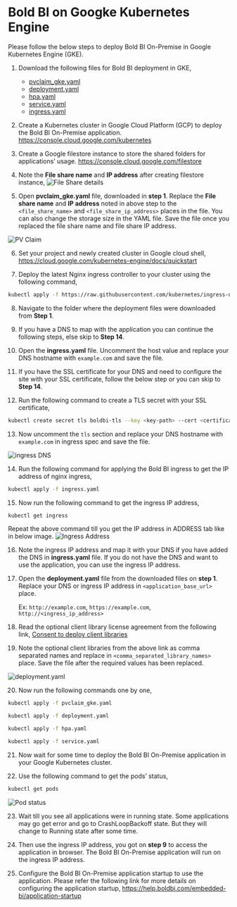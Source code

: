# Bold BI on Googke Kubernetes Engine
Please follow the below steps to deploy Bold BI On-Premise in Google Kubernetes Engine (GKE).

1. Download the following files for Bold BI deployment in GKE,

    * [pvclaim_gke.yaml](../deploy/pvclaim_gke.yaml)
    * [deployment.yaml](../deploy/deployment.yaml)
    * [hpa.yaml](../deploy/hpa.yaml)
    * [service.yaml](../deploy/service.yaml)
    * [ingress.yaml](../deploy/ingress.yaml)

2. Create a Kubernetes cluster in Google Cloud Platform (GCP) to deploy the Bold BI On-Premise application.
https://console.cloud.google.com/kubernetes 

3. Create a Google filestore instance to store the shared folders for applications’ usage.
https://console.cloud.google.com/filestore 

4. Note the **File share name** and **IP address** after creating filestore instance,
![File Share details](images/gke_file_share_details.png)

5. Open **pvclaim_gke.yaml** file, downloaded in **step 1**. Replace the **File share name** and **IP address** noted in above step to the `<file_share_name>` and `<file_share_ip_address>` places in the file. You can also change the storage size in the YAML file. Save the file once you replaced the file share name and file share IP address.

![PV Claim](images/gke_pvclaim.png)

6. Set your project and newly created cluster in Google cloud shell,
https://cloud.google.com/kubernetes-engine/docs/quickstart 

7. Deploy the latest Nginx ingress controller to your cluster using the following command,

```sh
kubectl apply -f https://raw.githubusercontent.com/kubernetes/ingress-nginx/controller-v0.41.2/deploy/static/provider/cloud/deploy.yaml
```

8. Navigate to the folder where the deployment files were downloaded from **Step 1**.

9. If you have a DNS to map with the application you can continue the following steps, else skip to **Step 14**. 

10. Open the **ingress.yaml** file. Uncomment the host value and replace your DNS hostname with `example.com` and save the file.

11. If you have the SSL certificate for your DNS and need to configure the site with your SSL certificate, follow the below step or you can skip to **Step 14**.

12. Run the following command to create a TLS secret with your SSL certificate,

```sh
kubectl create secret tls boldbi-tls --key <key-path> --cert <certificate-path>
```

13. Now uncomment the `tls` section and replace your DNS hostname with `example.com` in ingress spec and save the file.

![ingress DNS](images/ingress_yaml.png)

14. Run the following command for applying the Bold BI ingress to get the IP address of nginx ingress,

```sh
kubectl apply -f ingress.yaml
```

15.	Now run the following command to get the ingress IP address,

```sh
kubectl get ingress
```
Repeat the above command till you get the IP address in ADDRESS tab like in below image.
![Ingress Address](images/ingress_address.png) 

16.	Note the ingress IP address and map it with your DNS if you have added the DNS in **ingress.yaml** file. If you do not have the DNS and want to use the application, you can use the ingress IP address.

17. Open the **deployment.yaml** file from the downloaded files on **step 1**. Replace your DNS or ingress IP address in `<application_base_url>` place.
    
    Ex: `http://example.com`, `https://example.com`, `http://<ingress_ip_address>`

18. Read the optional client library license agreement from the following link,
    [Consent to deploy client libraries](../docs/consent-to-deploy-client-libraries)

19. Note the optional client libraries from the above link as comma separated names and replace in `<comma_separated_library_names>` place. Save the file after the required values has been replaced.

![deployment.yaml](images/deployment_yaml.png) 

20.	Now run the following commands one by one,

```sh
kubectl apply -f pvclaim_gke.yaml
```

```sh
kubectl apply -f deployment.yaml
```

```sh
kubectl apply -f hpa.yaml
```

```sh
kubectl apply -f service.yaml
```

21.	Now wait for some time to deploy the Bold BI On-Premise application in your Google Kubernetes cluster. 

22.	Use the following command to get the pods’ status,

```sh
kubectl get pods
```
![Pod status](images/pod_status.png) 

23.	Wait till you see all applications were in running state. Some applications may go get error and go to CrashLoopBackoff state. But they will change to Running state after some time.

24.	Then use the ingress IP address, you got on **step 9** to access the application in browser. The Bold BI On-Premise application will run on the ingress IP address.

25.	Configure the Bold BI On-Premise application startup to use the application. Please refer the following link for more details on configuring the application startup,
    https://help.boldbi.com/embedded-bi/application-startup